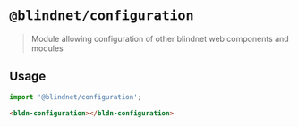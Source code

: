 # `@blindnet/configuration`

> Module allowing configuration of other blindnet web components and modules

## Usage

```js
import '@blindnet/configuration';
```

```html
<bldn-configuration></bldn-configuration>
```
